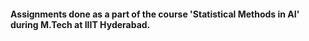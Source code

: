 #### Assignments done as a part of the course 'Statistical Methods in AI' during M.Tech at IIIT Hyderabad.
